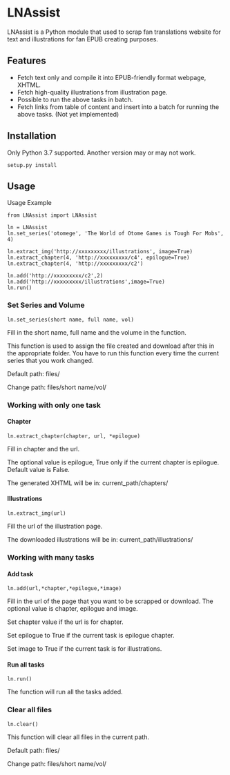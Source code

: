 # LNAssist
LNAssist is a Python module that  used to scrap fan translations website for text and illustrations for fan EPUB creating purposes.
## Features
- Fetch text only and compile it into EPUB-friendly format webpage, XHTML.
- Fetch high-quality illustrations from illustration page.
- Possible to run the above tasks in batch.
- Fetch links from table of content and insert into a batch for running the above tasks. (Not yet implemented)

## Installation
Only Python 3.7 supported. Another version may or may not work.

```
setup.py install
```

## Usage
Usage Example
```
from LNAssist import LNAssist

ln = LNAssist
ln.set_series('otomege', 'The World of Otome Games is Tough For Mobs', 4)

ln.extract_img('http://xxxxxxxxx/illustrations', image=True)
ln.extract_chapter(4, 'http://xxxxxxxxx/c4', epilogue=True)
ln.extract_chapter(4, 'http://xxxxxxxxx/c2')

ln.add('http://xxxxxxxxx/c2',2)
ln.add('http://xxxxxxxxx/illustrations',image=True)
ln.run()

```

### Set Series and Volume
```
ln.set_series(short name, full name, vol)
```
Fill in the short name, full name and the volume in the function. 

This function is used to assign the file created 
and download after this in the appropriate folder. You have to run this function every time the current series that 
you work changed.

Default path: files/

Change path: files/short name/vol/

### Working with only one task

#### Chapter
```
ln.extract_chapter(chapter, url, *epilogue)
```
Fill in chapter and the url. 

The optional value is epilogue, True only if the current chapter is epilogue. 
Default value is False.

The generated XHTML will be in: current_path/chapters/

#### Illustrations
```
ln.extract_img(url)
```
Fill the url of the illustration page.

The downloaded illustrations will be in: current_path/illustrations/

### Working with many tasks

#### Add task
```
ln.add(url,*chapter,*epilogue,*image)
```
Fill in the url of the page that you want to be scrapped or download.
The optional value is chapter, epilogue and image. 

Set chapter value if the url is for chapter.

Set epilogue to True if the current task is epilogue chapter.

Set image to True if the current task is for illustrations.

#### Run all tasks
```
ln.run()
```
The function will run all the tasks added.

### Clear all files
```
ln.clear()
```
This function will clear all files in the current path.

Default path: files/

Change path: files/short name/vol/